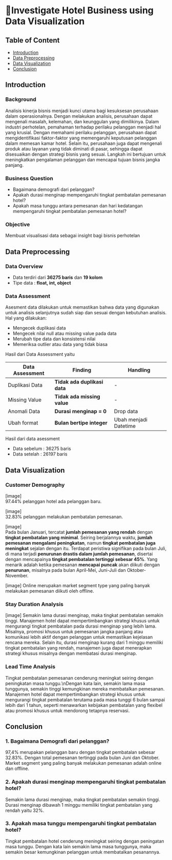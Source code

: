 # 🏨Investigate Hotel Business using Data Visualization

## Table of Content
- [Introduction](#introduction)
- [Data Preprocessing](#data-preprocessing)
- [Data Visualization](#data-visualization)
- [Conclusion](#conclusion)

## Introduction

### Background
Analisis kinerja bisnis menjadi kunci utama bagi kesuksesan perusahaan dalam operasionalnya. Dengan melakukan analisis, perusahaan dapat mengenali masalah, kelemahan, dan keunggulan yang dimilikinya. Dalam industri perhotelan, pemahaman terhadap perilaku pelanggan menjadi hal yang krusial. Dengan memahami perilaku pelanggan, perusahaan dapat mengidentifikasi faktor-faktor yang memengaruhi keputusan pelanggan dalam memesan kamar hotel. Selain itu, perusahaan juga dapat mengenali produk atau layanan yang tidak diminati di pasar, sehingga dapat disesuaikan dengan strategi bisnis yang sesuai. Langkah ini bertujuan untuk meningkatkan pengalaman pelanggan dan mencapai tujuan bisnis jangka panjang.

### Business Question
- Bagaimana demografi dari pelanggan?
- Apakah durasi menginap mempengaruhi tingkat pembatalan pemesanan hotel?
- Apakah masa tunggu antara pemesanan dan hari kedatangan mempengaruhi tingkat pembatalan pemesanan hotel?
### Objective
Membuat visualisasi data sebagai insight bagi bisnis perhotelan

## Data Preprocessing
### Data Overview
- Data terdiri dari **36275 baris** dan **19 kolom**
- Tipe data : **float, int, object**

### Data Assessment
Asesment data dilakukan untuk memastikan bahwa data yang digunakan untuk analisis selanjutnya sudah siap dan sesuai dengan kebutuhan analisis. Hal yang dilakukan:
- Mengecek duplikasi data
- Mengecek nilai null atau missing value pada data
- Merubah tipe data dan konsistensi nilai
- Memeriksa outlier atau data yang tidak biasa

Hasil dari Data Assessment yaitu

| Data Assessment | Finding | Handling |
|---------|---------|---------|
|Duplikasi Data| **Tidak ada duplikasi data**|-|
|Missing Value|**Tidak ada missing value**|-|
|Anomali Data|**Durasi menginap = 0**| Drop data|
|Ubah format|**Bulan bertipe integer**|Ubah menjadi Datetime|

Hasil dari data asessment
- Data sebelum : 36275 baris
- Data setelah : 26197 baris
  
## Data Visualization
### Customer Demography
[image]<br>
97.44% pelanggan hotel ada pelanggan baru.

[image]<br>
32.83% pelanggan melakukan pembatalan pemesanan.

[image]<br>
Pada bulan Januari, tercatat **jumlah pemesanan yang rendah** dengan **tingkat pembatalan yang minimal**. Seiring berjalannya waktu, **jumlah pemesanan mengalami peningkatan**, namun **tingkat pembatalan juga meningkat** sejalan dengan itu. 
Terdapat peristiwa signifikan pada bulan Juli, di mana terjadi **penurunan drastis dalam jumlah pemesanan**, disertai dengan mencapainya **tingkat pembatalan tertinggi sebesar 45%**. 
Yang menarik adalah ketika pemesanan **mencapai puncak** akan diikuti dengan **penurunan**, misalnya pada bulan April-Mei, Juni-Juli dan Oktober-November.

[image]
Online merupakan market segment type yang paling banyak melakukan pemesanan diikuti oleh offline.

### Stay Duration Analysis
[image]
Semakin lama durasi menginap, maka tingkat pembatalan semakin tinggi.
Manajemen hotel dapat mempertimbangkan strategi khusus untuk mengurangi tingkat pembatalan pada durasi menginap yang lebih lama. Misalnya, promosi khusus untuk pemesanan jangka panjang atau komunikasi lebih aktif dengan pelanggan untuk memastikan kejelasan rencana mereka. 
Selain itu, durasi menginap kurang dari 1 minggu memiliki tingkat pembatalan yang rendah, manajemen juga dapat menerapkan strategi khusus misalnya dengan membatasi durasi menginap.

### Lead Time Analysis
Tingkat pembatalan pemesanan cenderung meningkat seiring dengan peningkatan masa tunggu.\nDengan kata lain, semakin lama masa tunggunya, semakin tinggi kemungkinan mereka membatalkan pemesanan.
Manajemen hotel dapat mempertimbangkan strategi khusus untuk mengurangi tingkat pembatalan terutama pada masa tunggi 6 bulan sampai lebih dari 1 tahun, seperti menawarkan kebijakan pembatalan yang flexibel atau promosi khusus untuk mendorong tetapnya reservasi.

## Conclusion
### 1. Bagaimana Demografi dari pelanggan? <br>
97,4% merupakan pelanggan baru dengan tingkat pembatalan sebesar 32.83%. Dengan total pemesanan tertinggi pada bulan Juni dan Oktober. Market segment yang paling banyak melakukan pemesanan adalah online dan offline.

### 2. Apakah durasi menginap mempengaruhi tingkat pembatalan hotel?
Semakin lama durasi menginap, maka tingkat pembatalan semakin tinggi. Durasi menginap dibawah 1 minggu memiliki tingkat pembatalan yang rendah  yaitu 32%.

### 3. Apakah masa tunggu mempengaruhi tingkat pembatalan hotel?

Tingkat pembatalan hotel cenderung meningkat seiring dengan peningatan masa tunggu. Dengan kata lain semakin lama masa tunggunya, maka semakin besar kemungkinan pelanggan untuk membatalkan pesanannya.




